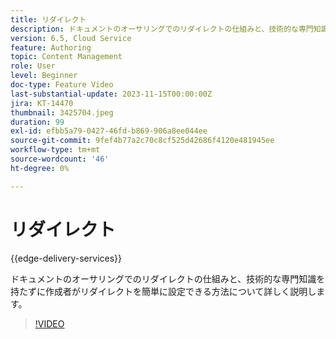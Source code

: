 ```yaml
---
title: リダイレクト
description: ドキュメントのオーサリングでのリダイレクトの仕組みと、技術的な専門知識を持たずに作成者がリダイレクトを簡単に設定できる方法について詳しく説明します。
version: 6.5, Cloud Service
feature: Authoring
topic: Content Management
role: User
level: Beginner
doc-type: Feature Video
last-substantial-update: 2023-11-15T00:00:00Z
jira: KT-14470
thumbnail: 3425704.jpeg
duration: 99
exl-id: efbb5a79-0427-46fd-b869-906a8ee044ee
source-git-commit: 9fef4b77a2c70c8cf525d42686f4120e481945ee
workflow-type: tm+mt
source-wordcount: '46'
ht-degree: 0%

---
```


# リダイレクト

{{edge-delivery-services}}

ドキュメントのオーサリングでのリダイレクトの仕組みと、技術的な専門知識を持たずに作成者がリダイレクトを簡単に設定できる方法について詳しく説明します。

>[!VIDEO](https://video.tv.adobe.com/v/3425704/?learn=on)
